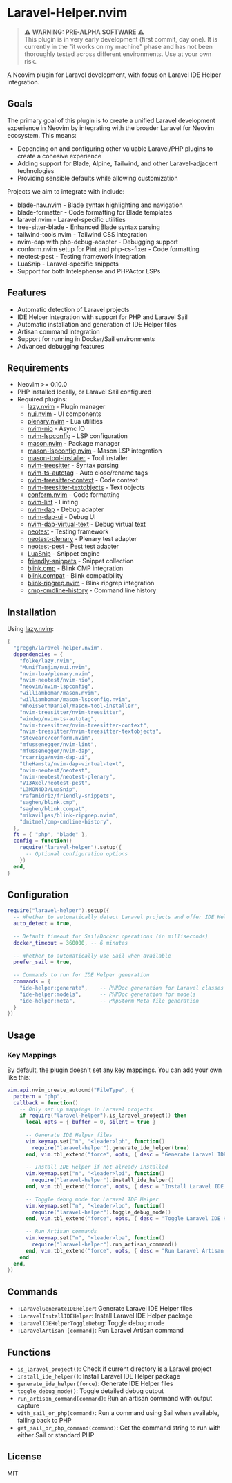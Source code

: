 # Laravel-Helper.nvim

> ⚠️ **WARNING: PRE-ALPHA SOFTWARE** ⚠️  
> This plugin is in very early development (first commit, day one). It is currently in the "it works on my machine" phase and has not been thoroughly tested across different environments. Use at your own risk.

A Neovim plugin for Laravel development, with focus on Laravel IDE Helper integration.

## Goals

The primary goal of this plugin is to create a unified Laravel development experience in Neovim by integrating with the broader Laravel for Neovim ecosystem. This means:

- Depending on and configuring other valuable Laravel/PHP plugins to create a cohesive experience
- Adding support for Blade, Alpine, Tailwind, and other Laravel-adjacent technologies
- Providing sensible defaults while allowing customization

Projects we aim to integrate with include:
- blade-nav.nvim - Blade syntax highlighting and navigation
- blade-formatter - Code formatting for Blade templates
- laravel.nvim - Laravel-specific utilities
- tree-sitter-blade - Enhanced Blade syntax parsing
- tailwind-tools.nvim - Tailwind CSS integration
- nvim-dap with php-debug-adapter - Debugging support
- conform.nvim setup for Pint and php-cs-fixer - Code formatting
- neotest-pest - Testing framework integration
- LuaSnip - Laravel-specific snippets
- Support for both Intelephense and PHPActor LSPs

## Features

- Automatic detection of Laravel projects
- IDE Helper integration with support for PHP and Laravel Sail
- Automatic installation and generation of IDE Helper files
- Artisan command integration
- Support for running in Docker/Sail environments
- Advanced debugging features

## Requirements

- Neovim >= 0.10.0
- PHP installed locally, or Laravel Sail configured
- Required plugins:
  - [lazy.nvim](https://github.com/folke/lazy.nvim) - Plugin manager
  - [nui.nvim](https://github.com/MunifTanjim/nui.nvim) - UI components
  - [plenary.nvim](https://github.com/nvim-lua/plenary.nvim) - Lua utilities
  - [nvim-nio](https://github.com/nvim-neotest/nvim-nio) - Async IO
  - [nvim-lspconfig](https://github.com/neovim/nvim-lspconfig) - LSP configuration
  - [mason.nvim](https://github.com/williamboman/mason.nvim) - Package manager
  - [mason-lspconfig.nvim](https://github.com/williamboman/mason-lspconfig.nvim) - Mason LSP integration
  - [mason-tool-installer](https://github.com/WhoIsSethDaniel/mason-tool-installer) - Tool installer
  - [nvim-treesitter](https://github.com/nvim-treesitter/nvim-treesitter) - Syntax parsing
  - [nvim-ts-autotag](https://github.com/windwp/nvim-ts-autotag) - Auto close/rename tags
  - [nvim-treesitter-context](https://github.com/nvim-treesitter/nvim-treesitter-context) - Code context
  - [nvim-treesitter-textobjects](https://github.com/nvim-treesitter/nvim-treesitter-textobjects) - Text objects
  - [conform.nvim](https://github.com/stevearc/conform.nvim) - Code formatting
  - [nvim-lint](https://github.com/mfussenegger/nvim-lint) - Linting
  - [nvim-dap](https://github.com/mfussenegger/nvim-dap) - Debug adapter
  - [nvim-dap-ui](https://github.com/rcarriga/nvim-dap-ui) - Debug UI
  - [nvim-dap-virtual-text](https://github.com/theHamsta/nvim-dap-virtual-text) - Debug virtual text
  - [neotest](https://github.com/nvim-neotest/neotest) - Testing framework
  - [neotest-plenary](https://github.com/nvim-neotest/neotest-plenary) - Plenary test adapter
  - [neotest-pest](https://github.com/V13Axel/neotest-pest) - Pest test adapter
  - [LuaSnip](https://github.com/L3MON4D3/LuaSnip) - Snippet engine
  - [friendly-snippets](https://github.com/rafamidriz/friendly-snippets) - Snippet collection
  - [blink.cmp](https://github.com/saghen/blink.cmp) - Blink CMP integration
  - [blink.compat](https://github.com/saghen/blink.compat) - Blink compatibility
  - [blink-ripgrep.nvim](https://github.com/mikavilpas/blink-ripgrep.nvim) - Blink ripgrep integration
  - [cmp-cmdline-history](https://github.com/dmitmel/cmp-cmdline-history) - Command line history

## Installation

Using [lazy.nvim](https://github.com/folke/lazy.nvim):

```lua
{
  "greggh/laravel-helper.nvim",
  dependencies = {
    "folke/lazy.nvim",
    "MunifTanjim/nui.nvim",
    "nvim-lua/plenary.nvim",
    "nvim-neotest/nvim-nio",
    "neovim/nvim-lspconfig",
    "williamboman/mason.nvim",
    "williamboman/mason-lspconfig.nvim",
    "WhoIsSethDaniel/mason-tool-installer",
    "nvim-treesitter/nvim-treesitter",
    "windwp/nvim-ts-autotag",
    "nvim-treesitter/nvim-treesitter-context",
    "nvim-treesitter/nvim-treesitter-textobjects",
    "stevearc/conform.nvim",
    "mfussenegger/nvim-lint",
    "mfussenegger/nvim-dap",
    "rcarriga/nvim-dap-ui",
    "theHamsta/nvim-dap-virtual-text",
    "nvim-neotest/neotest",
    "nvim-neotest/neotest-plenary",
    "V13Axel/neotest-pest",
    "L3MON4D3/LuaSnip",
    "rafamidriz/friendly-snippets",
    "saghen/blink.cmp",
    "saghen/blink.compat",
    "mikavilpas/blink-ripgrep.nvim",
    "dmitmel/cmp-cmdline-history",
  },
  ft = { "php", "blade" },
  config = function()
    require("laravel-helper").setup({
      -- Optional configuration options
    })
  end,
}
```

## Configuration

```lua
require("laravel-helper").setup({
  -- Whether to automatically detect Laravel projects and offer IDE Helper generation
  auto_detect = true,
  
  -- Default timeout for Sail/Docker operations (in milliseconds)
  docker_timeout = 360000, -- 6 minutes
  
  -- Whether to automatically use Sail when available
  prefer_sail = true,
  
  -- Commands to run for IDE Helper generation
  commands = {
    "ide-helper:generate",    -- PHPDoc generation for Laravel classes
    "ide-helper:models",      -- PHPDoc generation for models
    "ide-helper:meta",        -- PhpStorm Meta file generation
  }
})
```

## Usage

### Key Mappings

By default, the plugin doesn't set any key mappings. You can add your own like this:

```lua
vim.api.nvim_create_autocmd("FileType", {
  pattern = "php",
  callback = function()
    -- Only set up mappings in Laravel projects
    if require("laravel-helper").is_laravel_project() then
      local opts = { buffer = 0, silent = true }
      
      -- Generate IDE Helper files
      vim.keymap.set("n", "<leader>lph", function()
        require("laravel-helper").generate_ide_helper(true)
      end, vim.tbl_extend("force", opts, { desc = "Generate Laravel IDE Helper files" }))
      
      -- Install IDE Helper if not already installed
      vim.keymap.set("n", "<leader>lpi", function()
        require("laravel-helper").install_ide_helper()
      end, vim.tbl_extend("force", opts, { desc = "Install Laravel IDE Helper" }))
      
      -- Toggle debug mode for Laravel IDE Helper
      vim.keymap.set("n", "<leader>lpd", function()
        require("laravel-helper").toggle_debug_mode()
      end, vim.tbl_extend("force", opts, { desc = "Toggle Laravel IDE Helper debug mode" }))
      
      -- Run Artisan commands
      vim.keymap.set("n", "<leader>lpa", function()
        require("laravel-helper").run_artisan_command()
      end, vim.tbl_extend("force", opts, { desc = "Run Laravel Artisan command" }))
    end
  end,
})
```

## Commands

- `:LaravelGenerateIDEHelper`: Generate Laravel IDE Helper files
- `:LaravelInstallIDEHelper`: Install Laravel IDE Helper package
- `:LaravelIDEHelperToggleDebug`: Toggle debug mode
- `:LaravelArtisan [command]`: Run Laravel Artisan command

## Functions

- `is_laravel_project()`: Check if current directory is a Laravel project
- `install_ide_helper()`: Install Laravel IDE Helper package
- `generate_ide_helper(force)`: Generate IDE Helper files
- `toggle_debug_mode()`: Toggle detailed debug output
- `run_artisan_command(command)`: Run an artisan command with output capture
- `with_sail_or_php(command)`: Run a command using Sail when available, falling back to PHP
- `get_sail_or_php_command(command)`: Get the command string to run with either Sail or standard PHP

## License

MIT